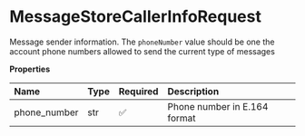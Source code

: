 # MessageStoreCallerInfoRequest

Message sender information. The `phoneNumber` value should be one the account phone numbers allowed to send the current type of messages

**Properties**

| Name         | Type | Required | Description                  |
| :----------- | :--- | :------- | :--------------------------- |
| phone_number | str  | ✅       | Phone number in E.164 format |

<!-- This file was generated by liblab | https://liblab.com/ -->
